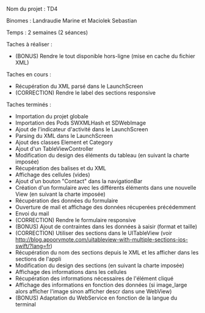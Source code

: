 Nom du projet : TD4

Binomes : Landraudie Marine et Maciolek Sebastian

Temps : 2 semaines (2 séances)

Taches à réaliser :
- (BONUS) Rendre le tout disponible hors-ligne (mise en cache du fichier XML)

Taches en cours :
- Récupération du XML parsé dans le LaunchScreen
- (CORRECTION) Rendre le label des sections responsive

Taches terminés :
- Importation du projet globale
- Importation des Pods SWXMLHash et SDWebImage
- Ajout de l'indicateur d'activité dans le LaunchScreen
- Parsing du XML dans le LaunchScreen
- Ajout des classes Element et Category
- Ajout d'un TableViewController
- Modification du design des éléments du tableau (en suivant la charte imposée)
- Récupération des balises <category> et <element> du XML
- Affichage des cellules (vides)
- Ajout d'un bouton "Contact" dans la navigationBar
- Création d'un formulaire avec les différents éléments dans une nouvelle View (en suivant la charte imposée)
- Récupération des données du formulaire
- Ouverture de mail et affichage des données récuperées précédemment
- Envoi du mail
- (CORRECTION) Rendre le formulaire responsive
- (BONUS) Ajout de contraintes dans les données à saisir (format et taille)
- (CORRECTION) Utiliser des sections dans le UITableView (voir http://blog.apoorvmote.com/uitableview-with-multiple-sections-ios-swift/?lang=fr)
- Récupération du nom des sections depuis le XML et les afficher dans les sections de l'appli
- Modification du design des sections (en suivant la charte imposée)
- Affichage des informations dans les cellules
- Récupération des informations nécessaires de l'élément cliqué
- Affichage des informations en fonction des données (si image_large alors afficher l'image sinon afficher descr dans une WebView)
- (BONUS) Adaptation du WebService en fonction de la langue du terminal